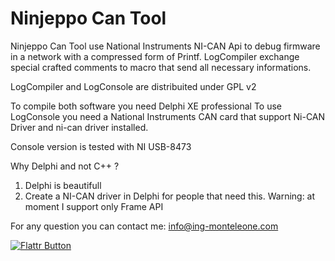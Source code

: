 Ninjeppo Can Tool
=================

Ninjeppo Can Tool use National Instruments NI-CAN Api to debug firmware in a network with a compressed form of Printf. 
LogCompiler exchange special crafted comments to macro that send all necessary informations.

LogCompiler and LogConsole are distribuited under GPL v2

To compile both software you need Delphi XE professional
To use LogConsole you need a National Instruments CAN card that support Ni-CAN Driver and ni-can driver installed.

Console version is tested with NI USB-8473

Why Delphi and not C++ ?

1. Delphi is beautifull
2. Create a NI-CAN driver in Delphi for people that need this. Warning: at moment I support only Frame API

For any question you can contact me: info@ing-monteleone.com

[![Flattr Button](http://api.flattr.com/button/button-static-50x60.png "Flattr This!")](https://flattr.com/thing/790553/geppo12cantool-on-GitHub "Cantool")